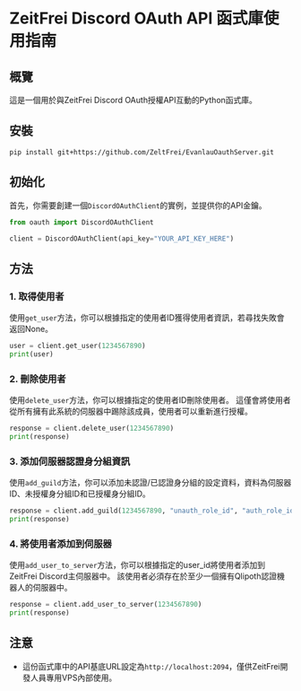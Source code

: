 # ZeitFrei Discord OAuth API 函式庫使用指南

## 概覽

這是一個用於與ZeitFrei Discord OAuth授權API互動的Python函式庫。

## 安裝

```
pip install git+https://github.com/ZeltFrei/EvanlauOauthServer.git
```

## 初始化

首先，你需要創建一個`DiscordOAuthClient`的實例，並提供你的API金鑰。

```python
from oauth import DiscordOAuthClient

client = DiscordOAuthClient(api_key="YOUR_API_KEY_HERE")
```

## 方法

### 1. 取得使用者

使用`get_user`方法，你可以根據指定的使用者ID獲得使用者資訊，若尋找失敗會返回None。

```python
user = client.get_user(1234567890)
print(user)
```

### 2. 刪除使用者

使用`delete_user`方法，你可以根據指定的使用者ID刪除使用者。
這僅會將使用者從所有擁有此系統的伺服器中踢除該成員，使用者可以重新進行授權。

```python
response = client.delete_user(1234567890)
print(response)
```

### 3. 添加伺服器認證身分組資訊

使用`add_guild`方法，你可以添加未認證/已認證身分組的設定資料，資料為伺服器ID、未授權身分組ID和已授權身分組ID。

```python
response = client.add_guild(1234567890, "unauth_role_id", "auth_role_id")
print(response)
```

### 4. 將使用者添加到伺服器

使用`add_user_to_server`方法，你可以根據指定的user_id將使用者添加到ZeitFrei Discord主伺服器中。
該使用者必須存在於至少一個擁有Qlipoth認證機器人的伺服器中。

```python
response = client.add_user_to_server(1234567890)
print(response)
```

## 注意

- 這份函式庫中的API基底URL設定為`http://localhost:2094`，僅供ZeitFrei開發人員專用VPS內部使用。

